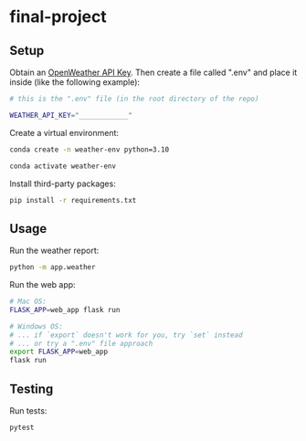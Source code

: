 # final-project



## Setup

Obtain an [OpenWeather API Key](https://openweathermap.org/api). Then create a file called ".env" and place it inside (like the following example):

```sh
# this is the ".env" file (in the root directory of the repo)

WEATHER_API_KEY="____________"
```

Create a virtual environment:

```sh
conda create -n weather-env python=3.10
```

```sh
conda activate weather-env
```

Install third-party packages:

```sh
pip install -r requirements.txt
```

## Usage

Run the weather report:

```sh
python -m app.weather
```


Run the web app:

```sh
# Mac OS:
FLASK_APP=web_app flask run

# Windows OS:
# ... if `export` doesn't work for you, try `set` instead
# ... or try a ".env" file approach
export FLASK_APP=web_app
flask run
```

## Testing

Run tests:

```sh
pytest
```
